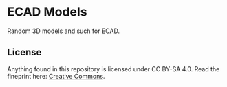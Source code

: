 # ECAD Models

Random 3D models and such for ECAD.

## License

Anything found in this repository is licensed under CC BY-SA 4.0. Read the fineprint here: [Creative Commons](https://creativecommons.org/licenses/by-sa/4.0/).
